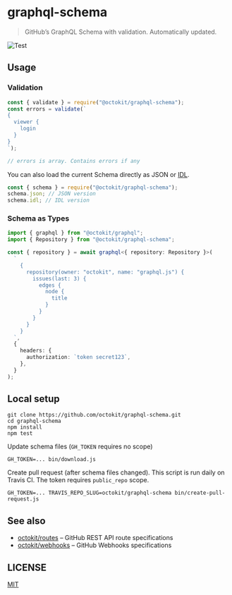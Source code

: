 # graphql-schema

> GitHub’s GraphQL Schema with validation. Automatically updated.

![Test](https://github.com/octokit/graphql-schema/workflows/Test/badge.svg)

## Usage

### Validation

```js
const { validate } = require("@octokit/graphql-schema");
const errors = validate(`
{
  viewer {
    login
  }
}
`);

// errors is array. Contains errors if any
```

You can also load the current Schema directly as JSON or [IDL](https://en.wikipedia.org/wiki/Interface_description_language).

```js
const { schema } = require("@octokit/graphql-schema");
schema.json; // JSON version
schema.idl; // IDL version
```

### Schema as Types

```ts
import { graphql } from "@octokit/graphql";
import { Repository } from "@octokit/graphql-schema";

const { repository } = await graphql<{ repository: Repository }>(
  `
    {
      repository(owner: "octokit", name: "graphql.js") {
        issues(last: 3) {
          edges {
            node {
              title
            }
          }
        }
      }
    }
  `,
  {
    headers: {
      authorization: `token secret123`,
    },
  }
);
```

## Local setup

```
git clone https://github.com/octokit/graphql-schema.git
cd graphql-schema
npm install
npm test
```

Update schema files (`GH_TOKEN` requires no scope)

```
GH_TOKEN=... bin/download.js
```

Create pull request (after schema files changed). This script is run daily on Travis CI. The token requires `public_repo` scope.

```
GH_TOKEN=... TRAVIS_REPO_SLUG=octokit/graphql-schema bin/create-pull-request.js
```

## See also

- [octokit/routes](https://github.com/octokit/routes) – GitHub REST API route specifications
- [octokit/webhooks](https://github.com/octokit/webhooks) – GitHub Webhooks specifications

## LICENSE

[MIT](LICENSE.md)
